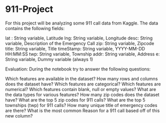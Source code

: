 # 911-Project
For this project will be analyzing some 911 call data from Kaggle.
The data contains the following fields:

lat : String variable, Latitude
lng: String variable, Longitude
desc: String variable, Description of the Emergency Call
zip: String variable, Zipcode
title: String variable, Title
timeStamp: String variable, YYYY-MM-DD HH:MM:SS
twp: String variable, Township
addr: String variable, Address
e: String variable, Dummy variable (always 1)


Evaluation:
During the notebook try to answer the following questions:

Which features are available in the dataset?
How many rows and columns does the dataset have?
Which features are categorical?
Which features are numerical?
Which features contain blank, null or empty values?
What are the data types for various features?
How many zip codes does the dataset have?
What are the top 5 zip codes for 911 calls?
What are the top 5 townships (twp) for 911 calls?
How many unique title of emergency codes are there?
What is the most common Reason for a 911 call based off of this new column?

